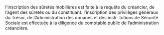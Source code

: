 l'inscription des sûretés mobilières est faite à la requête du créancier, de l’agent des
sûretés ou du constituant.
l'inscription des privilèges généraux du Trésor, de l’Administration des douanes
et des insti- tutions de Sécurité Sociale est effectuée à la diligence du
comptable public de l’administration créancière.